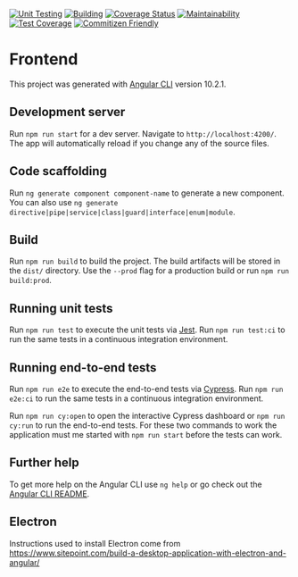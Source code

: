 [![Unit Testing](https://github.com/marcobuschini/travelers-handbook/actions/workflows/unittest.yml/badge.svg)](https://github.com/marcobuschini/travelers-handbook/actions/workflows/unittest.yml)
[![Building](https://github.com/marcobuschini/travelers-handbook/actions/workflows/build.yml/badge.svg)](https://github.com/marcobuschini/travelers-handbook/actions/workflows/build.yml)
[![Coverage Status](https://coveralls.io/repos/github/marcobuschini/travelers-handbook/badge.svg)](https://coveralls.io/github/marcobuschini/travelers-handbook)
[![Maintainability](https://api.codeclimate.com/v1/badges/ce6cea7663a43a39801a/maintainability)](https://codeclimate.com/repos/6248d00f2cd82b0163000001/maintainability)
[![Test Coverage](https://api.codeclimate.com/v1/badges/ce6cea7663a43a39801a/test_coverage)](https://codeclimate.com/repos/6248d00f2cd82b0163000001/test_coverage)
[![Commitizen Friendly](https://img.shields.io/badge/commitizen-friendly-brightgreen)](http://commitizen.github.io/cz-cli/)

# Frontend

This project was generated with [Angular CLI](https://github.com/angular/angular-cli) version 10.2.1.

## Development server

Run `npm run start` for a dev server. Navigate to `http://localhost:4200/`. The app will automatically reload if you change any of the source files.

## Code scaffolding

Run `ng generate component component-name` to generate a new component. You can also use `ng generate directive|pipe|service|class|guard|interface|enum|module`.

## Build

Run `npm run build` to build the project. The build artifacts will be stored in the `dist/` directory. Use the `--prod` flag for a production build or run `npm run build:prod`.

## Running unit tests

Run `npm run test` to execute the unit tests via [Jest](https://jestjs.io/). Run `npm run test:ci` to run the same tests in a continuous integration environment.

## Running end-to-end tests

Run `npm run e2e` to execute the end-to-end tests via [Cypress](https://www.cypress.io/). Run `npm run e2e:ci` to run the same tests in a continuous integration environment.

Run `npm run cy:open` to open the interactive Cypress dashboard or `npm run cy:run` to run the end-to-end tests. For these two commands to work the application must me started with `npm run start` before the tests can work.

## Further help

To get more help on the Angular CLI use `ng help` or go check out the [Angular CLI README](https://github.com/angular/angular-cli/blob/master/README.md).

## Electron

Instructions used to install Electron come from https://www.sitepoint.com/build-a-desktop-application-with-electron-and-angular/
